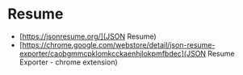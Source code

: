 # Resume

- [https://jsonresume.org/](JSON Resume)
- [https://chrome.google.com/webstore/detail/json-resume-exporter/caobgmmcpklomkcckaenhjlokpmfbdec](JSON Resume Exporter - chrome extension)
